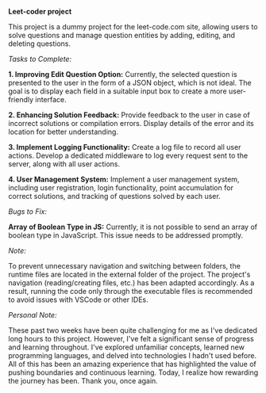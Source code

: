 **Leet-coder project**

This project is a dummy project for the leet-code.com site, allowing users to solve questions and manage question entities by adding, editing, and deleting questions.

*Tasks to Complete:*

**1. Improving Edit Question Option:** Currently, the selected question is presented to the user in the form of a JSON object, which is not ideal. 
   The goal is to display each field in a suitable input box to create a more user-friendly interface.

**2. Enhancing Solution Feedback:** Provide feedback to the user in case of incorrect solutions or compilation errors. 
   Display details of the error and its location for better understanding.

**3. Implement Logging Functionality:** Create a log file to record all user actions. 
   Develop a dedicated middleware to log every request sent to the server, along with all user actions.

**4. User Management System:** Implement a user management system, including user registration, login functionality, 
   point accumulation for correct solutions, and tracking of questions solved by each user.

*Bugs to Fix:*

**Array of Boolean Type in JS:** Currently, it is not possible to send an array of boolean type in JavaScript. This issue needs to be addressed promptly.

*Note:*

To prevent unnecessary navigation and switching between folders, the runtime files are located in the external folder of the project. 
The project's navigation (reading/creating files, etc.) has been adapted accordingly. 
As a result, running the code only through the executable files is recommended to avoid issues with VSCode or other IDEs.

*Personal Note:*

These past two weeks have been quite challenging for me as I've dedicated long hours to this project. 
However, I've felt a significant sense of progress and learning throughout. 
I've explored unfamiliar concepts, learned new programming languages, and delved into technologies I hadn't used before. 
All of this has been an amazing experience that has highlighted the value of pushing boundaries and continuous learning. 
Today, I realize how rewarding the journey has been. 
Thank you, once again.
